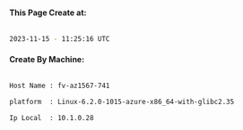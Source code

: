 
   
#### This Page Create at:

```bash

2023-11-15 - 11:25:16 UTC

```

#### Create By Machine:

```bash

Host Name : fv-az1567-741

platform  : Linux-6.2.0-1015-azure-x86_64-with-glibc2.35

Ip Local  : 10.1.0.28

```

